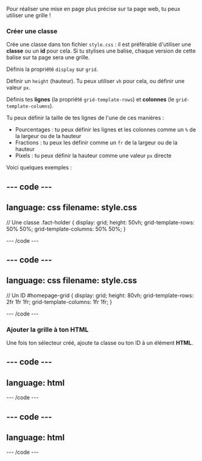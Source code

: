 Pour réaliser une mise en page plus précise sur ta page web, tu peux utiliser une grille !

### Créer une classe

Crée une classe dans ton fichier `style.css` : il est préférable d'utiliser une **classe** ou un **id** pour cela. Si tu stylises une balise, chaque version de cette balise sur ta page sera une grille.

Définis la propriété `display` sur `grid`.

Définir un `height` (hauteur). Tu peux utiliser `vh` pour cela, ou définir une valeur `px`.

Définis tes **lignes** (la propriété `grid-template-rows`) et **colonnes** (le `grid-template-columns`).

Tu peux définir la taille de tes lignes de l'une de ces manières :

- Pourcentages : tu peux définir les lignes et les colonnes comme un `%` de la largeur ou de la hauteur
- Fractions : tu peux les définir comme un `fr` de la largeur ou de la hauteur
- Pixels : tu peux définir la hauteur comme une valeur `px` directe

Voici quelques exemples :

--- code ---
---
language: css
filename: style.css 
---
// Une classe
.fact-holder {
  display: grid;
  height: 50vh;
  grid-template-rows: 50% 50%;
  grid-template-columns: 50% 50%;
}

--- /code ---

--- code ---
---
language: css
filename: style.css
---
// Un ID
#homepage-grid {
  display: grid;
  height: 80vh;
  grid-template-rows: 2fr 1fr 1fr;
  grid-template-columns: 1fr 1fr;
}

--- /code ---

### Ajouter la grille à ton HTML

Une fois ton sélecteur créé, ajoute ta classe ou ton ID à un élément **HTML**.

--- code ---
---
language: html
---

<section class="fact-holder">

</section>

--- /code ---

--- code ---
---
language: html
---

<div id="homepage-grid">

</div>

--- /code ---

